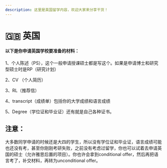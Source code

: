 ```yaml
---
description: 这里是英国留学内容，欢迎大家来分享干货！
---
```


# 🇬🇧 英国

#### 以下是你申请英国学校要准备的材料：

1、个人陈述（PS），这个一般申请授课硕士都是写这个。如果是申请博士和研究型硕士时是RP（研究计划）

2、CV （个人简历）

3、RL（推荐信）

4、transcript（成绩单）包括你的大学成绩和语言成绩

5、Degree（学位证和毕业证）还有就是自己各种证书。

## **注意：**

&#x20;   大多数同学申请的时候还是大四的学生，所以没有学位证和毕业证，语言成绩可能也还没有考，甚至你刚刚考研失败，之前没有考虑过留学，你也可以试着去申请英国的硕士（允许雅思后置的项目）。你也许会拿到conditional offer，然后再把语言考了，补交材料，再转为unconditional offer。
